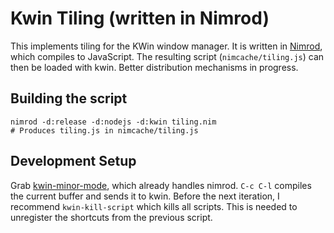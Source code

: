Kwin Tiling (written in Nimrod)
===============================

This implements tiling for the KWin window manager. It is written in
[Nimrod](http://nimrod-code.org/), which compiles to JavaScript. The
resulting script (`nimcache/tiling.js`) can then be loaded with kwin.
Better distribution mechanisms in progress.

Building the script
-------------------

    nimrod -d:release -d:nodejs -d:kwin tiling.nim
    # Produces tiling.js in nimcache/tiling.js
    
Development Setup
-----------------

Grab [kwin-minor-mode](https://github.com/Tass/kwin-minor-mode), which
already handles nimrod. `C-c C-l` compiles the current buffer and
sends it to kwin. Before the next iteration, I recommend
`kwin-kill-script` which kills all scripts. This is needed to
unregister the shortcuts from the previous script.
